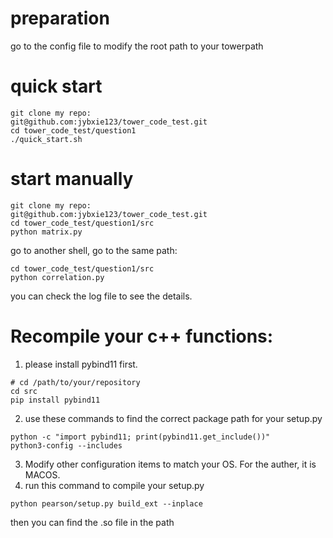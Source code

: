 # preparation
go to the config file to modify the root path to your towerpath

# quick start
```shell
git clone my repo:
git@github.com:jybxie123/tower_code_test.git
cd tower_code_test/question1
./quick_start.sh
```

# start manually
```shell
git clone my repo:
git@github.com:jybxie123/tower_code_test.git
cd tower_code_test/question1/src
python matrix.py
```
go to another shell, go to the same path:
```shell
cd tower_code_test/question1/src
python correlation.py
```
you can check the log file to see the details.



# Recompile your c++ functions:

1. please install pybind11 first.
```shell
# cd /path/to/your/repository
cd src
pip install pybind11
```
2. use these commands to find the correct package path for your setup.py
```shell
python -c "import pybind11; print(pybind11.get_include())"
python3-config --includes
```
3. Modify other configuration items to match your OS. For the auther, it is MACOS.
4. run this command to compile your setup.py
```shell
python pearson/setup.py build_ext --inplace
```
then you can find the .so file in the path




